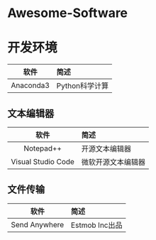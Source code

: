 # Awesome-Software

# 开发环境
软件|简述
:-:|:-
Anaconda3| Python科学计算



## 文本编辑器
软件|简述
:-:|:-
Notepad++ | 开源文本编辑器
Visual Studio Code | 微软开源文本编辑器



## 文件传输

软件|简述
:-:|:-
Send Anywhere | Estmob Inc出品





